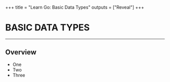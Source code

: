 +++
title = "Learn Go: Basic Data Types"
outputs = ["Reveal"]
+++
# BASIC DATA TYPES

---

## Overview

- One
- Two
- Three